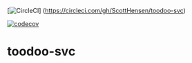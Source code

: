 [![CircleCI](https://circleci.com/gh/ScottHensen/toodoo-svc.svg?style=svg)]
(https://circleci.com/gh/ScottHensen/toodoo-svc) 

[![codecov](https://codecov.io/gh/ScottHensen/toodoo-svc/branch/master/graph/badge.svg)](https://codecov.io/gh/ScottHensen/toodoo-svc)  

# toodoo-svc
